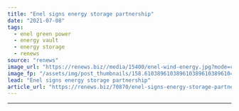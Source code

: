 ```yaml
---
title: "Enel signs energy storage partnership"
date: "2021-07-08"
tags: 
  - enel green power
  - energy vault
  - energy storage
  - renews
source: "renews"
image_url: "https://renews.biz//media/15400/enel-wind-energy.jpg?mode=crop&width=770&heightratio=0.6103896103896103896103896104&slimmage=true"
image_fp: "/assets/img/post_thumbnails/158.6103896103896103896103896104&slimmage=true"
lead: "Enel signs energy storage partnership"
article_url: "https://renews.biz/70870/enel-signs-energy-storage-partnership/"
---
```


---
